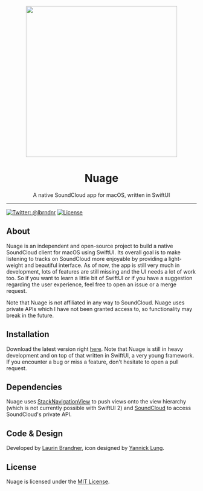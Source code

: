 <p align="center">
<img height="400" width="400" src="https://raw.githubusercontent.com/lbrndnr/nuage-macos/master/Nuage/Assets.xcassets/AppIcon.appiconset/AppIcon512@2x.png" />
</p>

<h1 align="center">Nuage</h1>
<p align="center">A native SoundCloud app for macOS, written in SwiftUI</p>

---

[![Twitter: @lbrndnr](https://img.shields.io/badge/contact-@lbrndnr-blue.svg?style=flat)](https://twitter.com/lbrndnr)
[![License](http://img.shields.io/badge/license-MIT-green.svg?style=flat)](https://github.com/lbrndnr/nuage-macos/blob/master/LICENSE)

## About
Nuage is an independent and open-source project to build a native SoundCloud client for macOS using SwiftUI. Its overall goal is to make listening to tracks on SoundCloud more enjoyable by providing a light-weight and beautiful interface. As of now, the app is still very much in development, lots of features are still missing and the UI needs a lot of work too. So if you want to learn a little bit of SwiftUI or if you have a suggestion regarding the user experience, feel free to open an issue or a merge request.

Note that Nuage is not affiliated in any way to SoundCloud. Nuage uses private APIs which I have not been granted access to, so functionality may break in the future.

## Installation

Download the latest version right [here](https://github.com/lbrndnr/nuage-macos/releases). Note that Nuage is still in heavy development and on top of that written in SwiftUI, a very young framework. If you encounter a bug or miss a feature, don't hesitate to open a pull request.

## Dependencies

Nuage uses [StackNavigationView](https://github.com/lbrndnr/StackNavigationView) to push views onto the view hierarchy (which is not currently possible with SwiftUI 2) and [SoundCloud](https://github.com/lbrndnr/soundcloud) to access SoundCloud's private API.

## Code & Design
Developed by [Laurin Brandner](https://twitter.com/lbrndnr), icon designed by [Yannick Lung](https://twitter.com/yannicklu).

## License
Nuage is licensed under the [MIT License](http://opensource.org/licenses/mit-license.php).
